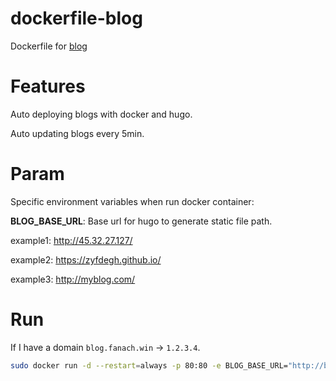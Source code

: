 # dockerfile-blog

Dockerfile for [blog](https://github.com/zyfdegh/blog)

# Features

Auto deploying blogs with docker and hugo.

Auto updating blogs every 5min.

# Param

Specific environment variables when run docker container:

**BLOG_BASE_URL**: Base url for hugo to generate static file path. 

example1: http://45.32.27.127/

example2: https://zyfdegh.github.io/

example3: http://myblog.com/

# Run

If I have a domain `blog.fanach.win` -> `1.2.3.4`.

```sh
sudo docker run -d --restart=always -p 80:80 -e BLOG_BASE_URL="http://blog.fanach.win/" zyfdedh/blog
```
